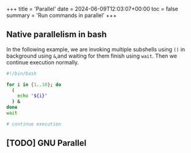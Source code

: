 +++
title = 'Parallel'
date = 2024-06-09T12:03:07+00:00
toc = false
summary = 'Run commands in parallel'
+++

## Native parallelism in bash

In the following example, we are invoking multiple subshells using `()` in
background using `&`,and waiting for them finish using `wait`. Then we continue
execution normally.

```bash
#!/bin/bash

for i in {1..10}; do
  (
    echo "${i}"
  ) &
done
wait

# continue execution
```

<!--TODO: add gnu parallel-->

## [TODO] GNU Parallel

